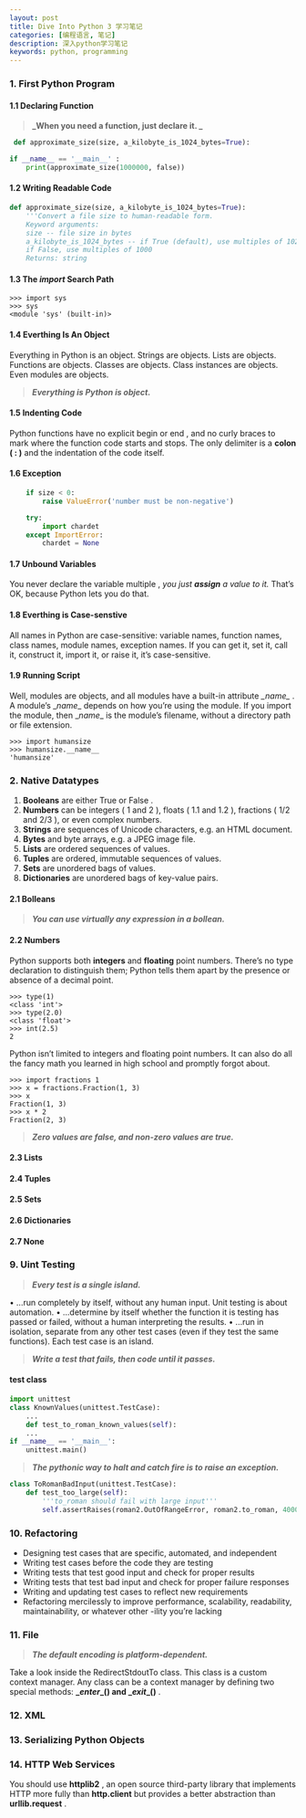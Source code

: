 ```yaml
---
layout: post
title: Dive Into Python 3 学习笔记
categories: [编程语言, 笔记]
description: 深入python学习笔记
keywords: python, programming
---
```


### 1. First Python  Program

#### 1.1 Declaring Function

> **_When you need a function, just declare it. _**

```python
 def approximate_size(size, a_kilobyte_is_1024_bytes=True):

if __name__ == '__main__' :
    print(approximate_size(1000000, false))
```

#### 1.2 Writing Readable Code

```python
def approximate_size(size, a_kilobyte_is_1024_bytes=True):
	'''Convert a file size to human-readable form.
	Keyword arguments:
	size -- file size in bytes
	a_kilobyte_is_1024_bytes -- if True (default), use multiples of 1024
	if False, use multiples of 1000
	Returns: string

```

#### 1.3 The _import_ Search Path

	>>> import sys
	>>> sys
	<module 'sys' (built-in)>

#### 1.4 Everthing Is An Object
Everything in Python is an object. Strings are objects. Lists are objects. Functions are objects. Classes are objects. Class instances are objects. Even modules are objects.

>_**Everything is Python is object.**_

#### 1.5 Indenting Code
Python functions have no explicit begin or end , and no curly braces to mark where the function code starts and stops. The only delimiter is a **colon ( : )** and the indentation of the code itself.

#### 1.6 Exception
```python
	if size < 0:
		raise ValueError('number must be non-negative')

	try:
		import chardet
	except ImportError:
		chardet = None
```

#### 1.7 Unbound Variables
You never declare the variable multiple , _you just **assign** a value to it._ That’s OK, because Python lets you do that.

#### 1.8 Everthing is Case-senstive
All names in Python are case-sensitive: variable names, function names, class names, module names, exception names. If you can get it, set it, call it, construct it, import it, or raise it, it’s case-sensitive.

#### 1.9 Running Script
Well, modules are objects, and all modules have a built-in attribute *\__name__* . A module’s \__name__ depends on how you’re using the module. If you import the module, then \__name__ is the module’s filename, without a directory path or file extension.

	>>> import humansize
	>>> humansize.__name__
	'humansize'

### 2. Native Datatypes
1. **Booleans** are either True or False .
2. **Numbers** can be integers ( 1 and 2 ), floats ( 1.1 and 1.2 ), fractions ( 1/2 and 2/3 ), or even complex numbers.
3. **Strings** are sequences of Unicode characters, e.g. an HTML document.
4. **Bytes** and byte arrays, e.g. a JPEG image file.
5. **Lists** are ordered sequences of values.
6. **Tuples** are ordered, immutable sequences of values.
7. **Sets** are unordered bags of values.
8. **Dictionaries** are unordered bags of key-value pairs.

#### 2.1 Bolleans
> _**You can use virtually any expression in a bollean.**_

#### 2.2 Numbers
Python supports both **integers** and **floating** point numbers. There’s no type declaration to distinguish them; Python tells them apart by the presence or absence of a decimal point.

	>>> type(1)
	<class 'int'>
	>>> type(2.0)
	<class 'float'>
	>>> int(2.5)
	2

Python isn’t limited to integers and floating point numbers. It can also do all the fancy math you learned in high school and promptly forgot about.

	>>> import fractions 1
	>>> x = fractions.Fraction(1, 3) 
	>>> x
	Fraction(1, 3)
	>>> x * 2
	Fraction(2, 3)

>_**Zero values are false, and non-zero values are true.**_

#### 2.3 Lists

#### 2.4 Tuples

#### 2.5 Sets

#### 2.6 Dictionaries

#### 2.7 None

### 9. Uint Testing

>_**Every test is  a single island.**_

• ...run completely by itself, without any human input. Unit testing is about automation.
• ...determine by itself whether the function it is testing has passed or failed, without a human interpreting the results.
• ...run in isolation, separate from any other test cases (even if they test the same functions). Each test case is an island.

>_**Write a test that fails, then code until it passes.**_

#### test class
```python
import unittest
class KnownValues(unittest.TestCase):
	...
	def test_to_roman_known_values(self):
	...
if __name__ == '__main__':
	unittest.main()
```

>_**The pythonic way to halt and catch fire is to raise an exception.**_

```python
class ToRomanBadInput(unittest.TestCase):
    def test_too_large(self):
        '''to_roman should fail with large input'''
        self.assertRaises(roman2.OutOfRangeError, roman2.to_roman, 4000)
```

### 10. Refactoring
* Designing test cases that are specific, automated, and independent
* Writing test cases before the code they are testing
* Writing tests that test good input and check for proper results
* Writing tests that test bad input and check for proper failure responses
* Writing and updating test cases to reflect new requirements
* Refactoring mercilessly to improve performance, scalability, readability, maintainability, or whatever other -ility you’re lacking

### 11. File

>_**The default encoding is platform-dependent.**_

Take a look inside the RedirectStdoutTo class. This class is a custom context
manager. Any class can be a context manager by defining two special methods: **\__enter__() and \__exit__()** .

### 12. XML

### 13. Serializing Python Objects

### 14. HTTP Web Services
You should use **httplib2** , an open source third-party library that implements HTTP more fully than **http.client** but provides a better abstraction than **urllib.request** .
